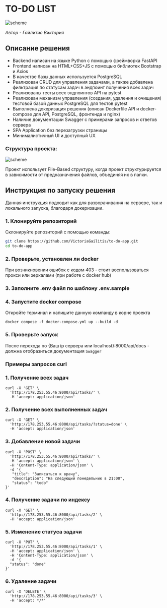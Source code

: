 # TO-DO LIST

![scheme](https://github.com/user-attachments/assets/f4477133-6b52-41e1-8080-5b2d38266da7)

*Автор - Гайлитис Виктория*

## Описание решения

- Backend написан на языке Python с помощью фреймворка FastAPI
- Frontend написан на HTML+CSS+JS с помощью библиотек Bootstrap и Axios
- В качестве базы данных используется PostgreSQL
- Реализован CRUD для управления задачами, а также добавлена фильтрация по статусам задач в эндпоинт получения всех задач
- Реализованы тесты всех эндпоинтов API на pytest
- Реализован механизм управления (создания, удаления и очищения) тестовой базой данных PostgreSQL для тестов pytest
- Выполнена докеризация решения (описан Dockerfile API и docker-compose для API, PostgreSQL, фронтенда и nginx)
- Наличие документации Swagger с примерами запросов и ответов сервера
- SPA Application без перезагрузки страницы
- Минималистичный UI и доступный UX

### Структура проекта:

![scheme](https://github.com/user-attachments/assets/91f606eb-b611-4626-9b99-5cb47af83e5b)

Проект использует File-Based структуру, когда проект структурируется в зависимости от предназначения файлов, объединяя их в папки.

## Инструкция по запуску решения

Данная инструкция подходит как для разворачивания на сервере, так и локального запуска, благодаря докеризации.

### 1. Клонируйте репозиторий
Склонируйте репозиторий с помощью команды:
```bash
git clone https://github.com/VictoriaGailitis/to-do-app.git
cd to-do-app
```

### 2. Проверьте, установлен ли docker
При возникновении ошибок с кодом 403 - стоит воспользоваться прокси или зеркалами (при работе с docker hub)

### 3. Заполните .env файл по шаблону .env.sample

### 4. Запустите docker compose
Откройте терминал и напишите данную компанду в корне проекта 
```
docker compose -f docker-compose.yml up --build -d
```

### 5. Проверьте запуск
После перехода по {Ваш ip сервера или localhost}:8000/api/docs - должна отобразиться документация `Swagger`

### Примеры запросов curl

### 1. Получение всех задач
```
curl -X 'GET' \
  'http://178.253.55.46:8000/api/tasks/' \
  -H 'accept: application/json'
```

### 2. Получение всех выполненных задач
```
curl -X 'GET' \
  'http://178.253.55.46:8000/api/tasks/?status=done' \
  -H 'accept: application/json'
```

### 3. Добавление новой задачи
```
curl -X 'POST' \
  'http://178.253.55.46:8000/api/tasks/' \
  -H 'accept: application/json' \
  -H 'Content-Type: application/json' \
  -d '{
   "title": "Записаться к врачу",
   "description": "На следующий понедельник в 21:00",
   "status": "todo"
}'
```

### 4. Получение задачи по индексу
```
curl -X 'GET' \
  'http://178.253.55.46:8000/api/tasks/2' \
  -H 'accept: application/json'
```

### 5. Изменение статуса задачи
```
curl -X 'PUT' \
  'http://178.253.55.46:8000/api/tasks/1' \
  -H 'accept: application/json' \
  -H 'Content-Type: application/json' \
  -d '{
  "status": "done"
}'
```

### 6. Удаление задачи
```
curl -X 'DELETE' \
  'http://178.253.55.46:8000/api/tasks/3' \
  -H 'accept: */*'
```
